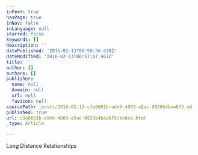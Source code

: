 ```yaml
---
inFeed: true
hasPage: true
inNav: false
inLanguage: null
starred: false
keywords: []
description: ''
datePublished: '2016-02-13T00:59:36.438Z'
dateModified: '2016-02-13T00:57:07.961Z'
title: ''
author: []
authors: []
publisher:
  name: null
  domain: null
  url: null
  favicon: null
sourcePath: _posts/2016-02-13-c3a0601b-ade9-4003-a5ac-0920b4baa6f5.md
published: true
url: c3a0601b-ade9-4003-a5ac-0920b4baa6f5/index.html
_type: Article

---
```

Long Distance Relationships